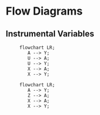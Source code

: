 # Flow Diagrams

## Instrumental Variables

```mermaid
     flowchart LR;
        A --> Y;
        U --> A;
        U --> Y;
        X --> A;
        X --> Y;
```

```mermaid
     flowchart LR;
        A --> Y;
        Z --> A;
        X --> A;
        X --> Y;
```